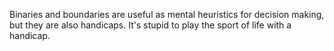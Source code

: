

Binaries and boundaries are useful as mental heuristics for decision making, but they are also handicaps. It's stupid to play the sport of life with a handicap.